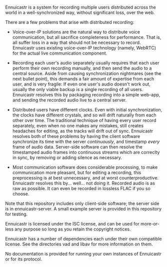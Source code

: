 Ennuicastr is a system for recording multiple users distributed across the
world in a well-synchronized way, without significant loss, over the web.

There are a few problems that arise with distributed recording:

* Voice-over-IP solutions are the natural way to distribute voice
  communication, but all sacrifice completeness for performance. That is, all
  suffer loss in a way that should not be necessary to record. Ennuicastr uses
  existing voice-over-IP technology (namely, WebRTC) for the actual live
  communication component.

* Recording each user's audio separately usually requires that each user
  perform their own recording manually, and then send the audio to a central
  source. Aside from causing synchronization nightmares (see the next bullet
  point), this demands a fair amount of expertise from each user, and is very
  fragile: If even one user's audio doesn't work out, usually the only viable
  backup is a single recording of all users. Ennuicastr resolves this by
  packaging recording into a simple web-app, and sending the recorded audio
  live to a central server.

* Distributed users have different clocks. Even with initial synchronization,
  the clocks have different crystals, and so will drift naturally from each
  other over time. The traditional technique of having every user record
  separately, even when no one makes any mistakes, still creates headaches for
  editing, as the tracks will drift out of sync. Ennuicastr resolves both of
  these problems by having the client software synchronize its time with the
  server *continuously*, and timestamp *every* frame of audio data. Server-side
  software can then resolve the timestamped audio frames into continuous
  streams which are correclty in sync, by removing or adding silence as
  necessary.

* Most communication software does considerable processing, to make
  communication more pleasant, but for editing a recording, this preprocessing
  is at best unnecessary, and at worst counterproductive. Ennuicastr resolves
  this by... well... not doing it. Recorded audio is as raw as possible. It can
  even be recorded in lossless FLAC if you so choose.

Note that this repository includes only client-side software; the server side
is in ennuicastr-server. A small example server is provided in this repository
for testing.

Ennuicastr is licensed under the ISC license, and can be used for more-or-less
any purpose so long as you retain the copyright notices.

Ennuicastr has a number of dependencies each under their own compatible
license. See the directories vad and libav for more information on them.

No documentation is provided for running your own instances of Ennuicastr or
for its protocol.
